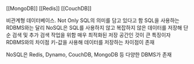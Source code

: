 [[MongoDB]]
[[Redis]]
[[CouchDB]]

비관계형 데이터베이스. Not Only SQL의 의미를 담고 있다고 함
SQL을 사용하는 RDBMS와는 달리 NoSQL은 SQL를 사용하지 않고 
복잡하지 않은 데이터를 저장해 단순 검색 및 추가 검색 작업을 위함
매우 최적화된 저장 공간인 것이 큰 특징이자 RDBMS와의 차이점
키-값을 사용해 데이터를 저장하는 차이점이 존재

NoSQL은 Redis, Dynamo, CouchDB, MongoDB 등 다양한 DBMS가 존재